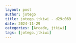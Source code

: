 ```yaml
---
layout: post
author: jotego
title: jotego.jtkiwi - d29c069
date: 2024-11-29
categories: [Arcade, jtkiwi]
tags: [jotego.jtkiwi]
---
```



